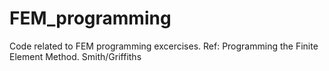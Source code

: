 # FEM_programming
Code related to FEM programming excercises.
Ref: Programming the Finite Element Method.
Smith/Griffiths
